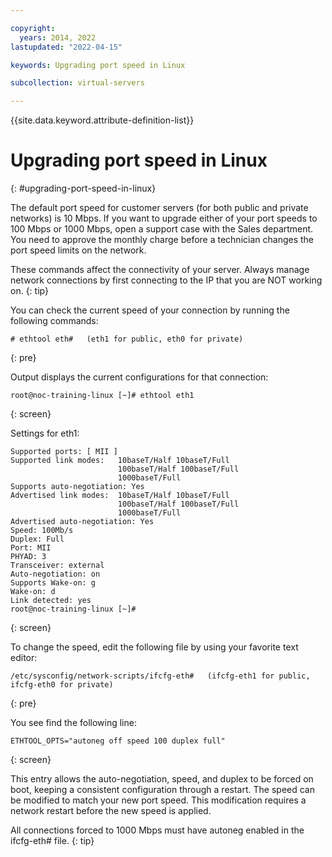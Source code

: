 ```yaml
---

copyright:
  years: 2014, 2022
lastupdated: "2022-04-15"

keywords: Upgrading port speed in Linux

subcollection: virtual-servers

---
```


{{site.data.keyword.attribute-definition-list}}

# Upgrading port speed in Linux
{: #upgrading-port-speed-in-linux}

The default port speed for customer servers (for both public and private networks) is 10 Mbps. If you want to upgrade either of your port speeds to 100 Mbps or 1000 Mbps, open a support case with the Sales department. You need to approve the monthly charge before a technician changes the port speed limits on the network.

These commands affect the connectivity of your server. Always manage network connections by first connecting to the IP that you are NOT working on.
{: tip}

You can check the current speed of your connection by running the following commands:

   ```text
   # ethtool eth#   (eth1 for public, eth0 for private)
   ```
   {: pre}

Output displays the current configurations for that connection:

   ```text
   root@noc-training-linux [~]# ethtool eth1
   ```
   {: screen}

Settings for eth1:
   
   ```text
   Supported ports: [ MII ]
   Supported link modes:   10baseT/Half 10baseT/Full
                           100baseT/Half 100baseT/Full
                           1000baseT/Full
   Supports auto-negotiation: Yes
   Advertised link modes:  10baseT/Half 10baseT/Full
                           100baseT/Half 100baseT/Full
                           1000baseT/Full
   Advertised auto-negotiation: Yes
   Speed: 100Mb/s
   Duplex: Full
   Port: MII
   PHYAD: 3
   Transceiver: external
   Auto-negotiation: on
   Supports Wake-on: g
   Wake-on: d
   Link detected: yes
   root@noc-training-linux [~]#
   ```
   {: screen}

To change the speed, edit the following file by using your favorite text editor:

   ```text
   /etc/sysconfig/network-scripts/ifcfg-eth#   (ifcfg-eth1 for public, ifcfg-eth0 for private)
   ```
   {: pre}

You see find the following line:

   ```text
   ETHTOOL_OPTS="autoneg off speed 100 duplex full"
   ```
   {: screen}

This entry allows the auto-negotiation, speed, and duplex to be forced on boot, keeping a consistent configuration through a restart.
The speed can be modified to match your new port speed. This modification requires a network restart before the new speed is applied.

All connections forced to 1000 Mbps must have autoneg enabled in the ifcfg-eth# file.
{: tip}
